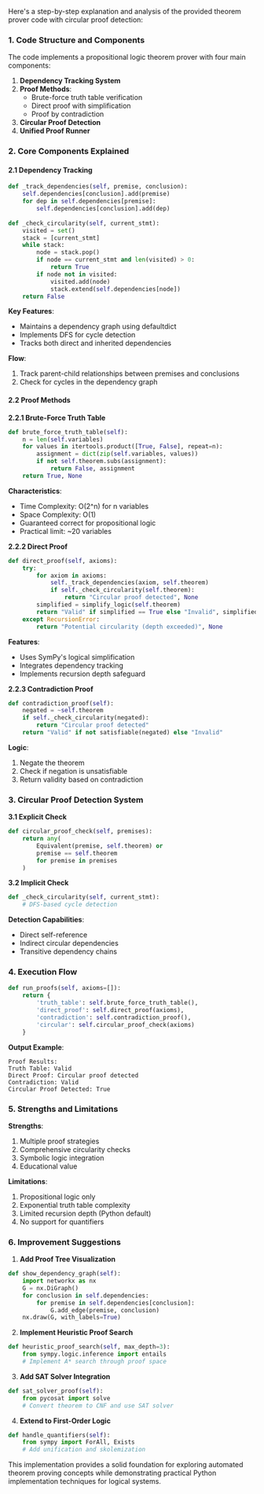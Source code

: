 Here's a step-by-step explanation and analysis of the provided theorem prover code with circular proof detection:

### 1. Code Structure and Components
The code implements a propositional logic theorem prover with four main components:

1. **Dependency Tracking System**
2. **Proof Methods**:
   - Brute-force truth table verification
   - Direct proof with simplification
   - Proof by contradiction
3. **Circular Proof Detection**
4. **Unified Proof Runner**

### 2. Core Components Explained

#### 2.1 Dependency Tracking
```python
def _track_dependencies(self, premise, conclusion):
    self.dependencies[conclusion].add(premise)
    for dep in self.dependencies[premise]:
        self.dependencies[conclusion].add(dep)
        
def _check_circularity(self, current_stmt):
    visited = set()
    stack = [current_stmt]
    while stack:
        node = stack.pop()
        if node == current_stmt and len(visited) > 0:
            return True
        if node not in visited:
            visited.add(node)
            stack.extend(self.dependencies[node])
    return False
```

**Key Features**:
- Maintains a dependency graph using defaultdict
- Implements DFS for cycle detection
- Tracks both direct and inherited dependencies

**Flow**:
1. Track parent-child relationships between premises and conclusions
2. Check for cycles in the dependency graph

#### 2.2 Proof Methods

**2.2.1 Brute-Force Truth Table**
```python
def brute_force_truth_table(self):
    n = len(self.variables)
    for values in itertools.product([True, False], repeat=n):
        assignment = dict(zip(self.variables, values))
        if not self.theorem.subs(assignment):
            return False, assignment
    return True, None
```

**Characteristics**:
- Time Complexity: O(2^n) for n variables
- Space Complexity: O(1)
- Guaranteed correct for propositional logic
- Practical limit: ~20 variables

**2.2.2 Direct Proof**
```python
def direct_proof(self, axioms):
    try:
        for axiom in axioms:
            self._track_dependencies(axiom, self.theorem)
            if self._check_circularity(self.theorem):
                return "Circular proof detected", None
        simplified = simplify_logic(self.theorem)
        return "Valid" if simplified == True else "Invalid", simplified
    except RecursionError:
        return "Potential circularity (depth exceeded)", None
```

**Features**:
- Uses SymPy's logical simplification
- Integrates dependency tracking
- Implements recursion depth safeguard

**2.2.3 Contradiction Proof**
```python
def contradiction_proof(self):
    negated = ~self.theorem
    if self._check_circularity(negated):
        return "Circular proof detected"
    return "Valid" if not satisfiable(negated) else "Invalid"
```

**Logic**:
1. Negate the theorem
2. Check if negation is unsatisfiable
3. Return validity based on contradiction

### 3. Circular Proof Detection System

**3.1 Explicit Check**
```python
def circular_proof_check(self, premises):
    return any(
        Equivalent(premise, self.theorem) or 
        premise == self.theorem 
        for premise in premises
    )
```

**3.2 Implicit Check**
```python
def _check_circularity(self, current_stmt):
    # DFS-based cycle detection
```

**Detection Capabilities**:
- Direct self-reference
- Indirect circular dependencies
- Transitive dependency chains

### 4. Execution Flow

```python
def run_proofs(self, axioms=[]):
    return {
        'truth_table': self.brute_force_truth_table(),
        'direct_proof': self.direct_proof(axioms),
        'contradiction': self.contradiction_proof(),
        'circular': self.circular_proof_check(axioms)
    }
```

**Output Example**:
```
Proof Results:
Truth Table: Valid
Direct Proof: Circular proof detected
Contradiction: Valid
Circular Proof Detected: True
```

### 5. Strengths and Limitations

**Strengths**:
1. Multiple proof strategies
2. Comprehensive circularity checks
3. Symbolic logic integration
4. Educational value

**Limitations**:
1. Propositional logic only
2. Exponential truth table complexity
3. Limited recursion depth (Python default)
4. No support for quantifiers

### 6. Improvement Suggestions

1. **Add Proof Tree Visualization**
```python
def show_dependency_graph(self):
    import networkx as nx
    G = nx.DiGraph()
    for conclusion in self.dependencies:
        for premise in self.dependencies[conclusion]:
            G.add_edge(premise, conclusion)
    nx.draw(G, with_labels=True)
```

2. **Implement Heuristic Proof Search**
```python
def heuristic_proof_search(self, max_depth=3):
    from sympy.logic.inference import entails
    # Implement A* search through proof space
```

3. **Add SAT Solver Integration**
```python
def sat_solver_proof(self):
    from pycosat import solve
    # Convert theorem to CNF and use SAT solver
```

4. **Extend to First-Order Logic**
```python
def handle_quantifiers(self):
    from sympy import ForAll, Exists
    # Add unification and skolemization
```

This implementation provides a solid foundation for exploring automated theorem proving concepts while demonstrating practical Python implementation techniques for logical systems.
